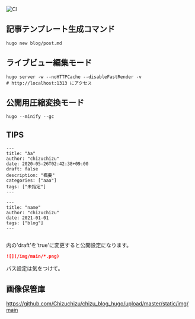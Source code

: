 ![CI](https://github.com/Chizuchizu/chizu_blog_hugo/workflows/CI/badge.svg)
## 記事テンプレート生成コマンド
  
```
hugo new blog/post.md
```
## ライブビュー編集モード
```
hugo server -w --noHTTPCache --disableFastRender -v
# http://localhost:1313 にアクセス
```
## 公開用圧縮変換モード
```
hugo --minify --gc
```

## TIPS
```
---
title: "Aa"
author: "chizuchizu"
date: 2020-05-26T02:42:38+09:00
draft: false
description: "概要"
categories: ["aaa"]
tags: ["未指定"]
---

---
title: "name"
author: "chizuchizu"
date: 2021-01-01
tags: ["blog"]
---


```
内の'draft'を'true'に変更すると公開設定になります。

```markdown
![](/img/main/*.png)
```
パス設定は気をつけて。

## 画像保管庫
https://github.com/Chizuchizu/chizu_blog_hugo/upload/master/static/img/main
